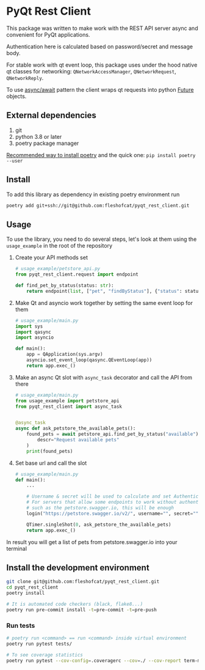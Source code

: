 # PyQt Rest Client

This package was written to make work with the REST API server async and convenient for PyQt applications.

Authentication here is calculated based on password/secret and message body.

For stable work with qt event loop, this package uses under the hood native qt classes for networking: `QNetworkAccessManager`, `QNetworkRequest`, `QNetworkReply`.

To use [async/await](https://iximiuz.com/en/posts/from-callback-hell-to-async-await-heaven/) pattern the client wraps qt requests into python [Future](https://docs.python.org/3/library/asyncio-future.html) objects.

## External dependencies

1. git
1. python 3.8 or later
1. poetry package manager

[Recommended way to install poetry](https://python-poetry.org/docs/#installation) and the quick one: `pip install poetry --user`

## Install

To add this library as dependency in existing poetry environment run

``` bash
poetry add git+ssh://git@github.com:fleshofcat/pyqt_rest_client.git
```

## Usage

To use the library, you need to do several steps, let's look at them using the `usage_example` in the root of the repository

1. Create your API methods set

    ``` python
    # usage_example/petstore_api.py
    from pyqt_rest_client.request import endpoint

    def find_pet_by_status(status: str):
        return endpoint(list, ["pet", "findByStatus"], {"status": status})
    ```

1. Make Qt and asyncio work together by setting the same event loop for them

    ``` python
    # usage_example/main.py
    import sys
    import qasync
    import asyncio

    def main():
        app = QApplication(sys.argv)
        asyncio.set_event_loop(qasync.QEventLoop(app))
        return app.exec_()
    ```

1. Make an async Qt slot with `async_task` decorator and call the API from there

    ``` python
    # usage_example/main.py
    from usage_example import petstore_api
    from pyqt_rest_client import async_task


    @async_task
    async def ask_petstore_the_available_pets():
        found_pets = await petstore_api.find_pet_by_status("available").get(
            descr="Request available pets"
        )
        print(found_pets)
    ```

1. Set base url and call the slot

    ``` python
    # usage_example/main.py
    def main():
        ...

        # Username & secret will be used to calculate and set Authentication header
        # For servers that allow some endpoints to work without authentication,
        # such as the petstore.swagger.io, this will be enough
        login("https://petstore.swagger.io/v2/", username="", secret="")

        QTimer.singleShot(0, ask_petstore_the_available_pets)
        return app.exec_()
    ```

In result you will get a list of pets from petstore.swagger.io into your terminal

## Install the development environment

``` bash
git clone git@github.com:fleshofcat/pyqt_rest_client.git
cd pyqt_rest_client
poetry install

# It is automated code checkers (black, flake8...)
poetry run pre-commit install -t=pre-commit -t=pre-push
```

### Run tests

``` bash
# poetry run <command> == run <command> inside virtual environment
poetry run pytest tests/

# To see coverage statistics
poetry run pytest --cov-config=.coveragerc --cov=./ --cov-report term-missing tests/
```


